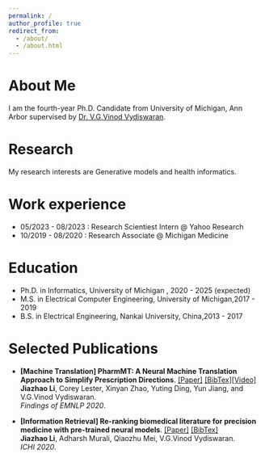 ```yaml
---
permalink: /
author_profile: true
redirect_from: 
  - /about/
  - /about.html
---
```


<!-- ![ ](https://jiazhaoli.github.io/images/avatar.jpg) -->


# About Me
I am the fourth-year Ph.D. Candidate from University of Michigan, Ann Arbor supervised by [Dr. V.G.Vinod Vydiswaran](http://www-personal.umich.edu/~vgvinodv/).  

# Research
My research interests are Generative models and health informatics. 



# Work experience
* 05/2023 - 08/2023 : Research Scientiest Intern @ Yahoo Research
* 10/2019 - 08/2020 : Research Associate @ Michigan Medicine


# Education

* Ph.D. in Informatics, University of Michigan , 2020 - 2025 (expected)
* M.S. in Electrical Computer Engineering, University of Michigan,2017 - 2019
* B.S. in Electrical Engineering, Nankai University, China,2013 - 2017


# Selected Publications

* <b>[Machine Translation] PharmMT: A Neural Machine Translation Approach to Simplify Prescription Directions</b>. [[Paper]](https://www.aclweb.org/anthology/2020.findings-emnlp.251.pdf) [[BibTex]](https://jiazhaoli.github.io/files/2020/EMNLP/PharmMT.txt)[[Video]](https://slideslive.com/38940180/pharmmt-a-neural-machine-translation-approach-to-simplify-prescription-directions?) <br> 
<b>Jiazhao Li</b>, Corey Lester, Xinyan Zhao, Yuting Ding, Yun Jiang, and V.G.Vinod Vydiswaran. <br>
<i>Findings of EMNLP 2020</i>.<br>


* <b>[Information Retrieval] Re-ranking biomedical literature for precision medicine with pre-trained neural models</b>. [[Paper]](https://jiazhaoli.github.io/files/2020/ICHI/ICHI2020_Re-ranking.pdf) [[BibTex]](https://jiazhaoli.github.io/files/2020/ICHI/ICHI.txt)<br>
<b>Jiazhao Li</b>, Adharsh Murali, Qiaozhu Mei, V.G.Vinod Vydiswaran. <br>
<i>ICHI 2020</i>.<br>



<!---Activity and Service--->
<!---Experience--->
